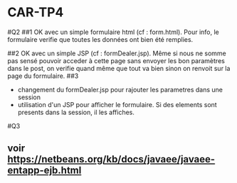 # CAR-TP4

#Q2
##1
OK avec un simple formulaire html (cf : form.html).
Pour info, le formulaire verifie que toutes les données ont bien été remplies.

##2
OK avec un simple JSP (cf : formDealer.jsp).
Même si nous ne somme pas sensé pouvoir acceder à cette page sans envoyer les bon paramètres dans le post, on verifie quand même que tout va bien sinon on renvoit sur la page du formulaire.
##3
- changement du formDealer.jsp pour rajouter les parametres dans une session
- utilisation d'un JSP pour afficher le formulaire. Si des elements sont presents dans la session, il les affiches.

#Q3
## voir https://netbeans.org/kb/docs/javaee/javaee-entapp-ejb.html
